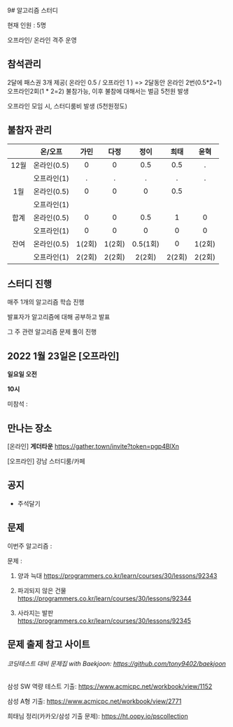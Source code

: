 9# 알고리즘 스터디

현재 인원 : 5명

오프라인/ 온라인 격주 운영

## __참석관리__

2달에 패스권 3개 제공( 온라인 0.5 / 오프라인 1 ) => 2달동안 온라인 2번(0.5*2=1) 오프라인2회(1 * 2=2) 불참가능, 이후 불참에 대해서는 벌금 5천원 발생

오프라인 모임 시, 스터디룸비 발생 (5천원정도)

## 불참자 관리

|  |온/오프|가민|다정|정이|희태|윤혁|
|:---:|:---:|:---:|:---:|:---:|:---:|:---:|
|12월|온라인(0.5)|0|0|0.5|0.5|.|
|    |오프라인(1)|.|.|.|.|.|
|1월|온라인(0.5)|0|0|0|0.5||||
||오프라인(1)||||||
|합계|온라인(0.5)|0|0|0.5|1|0|
||오프라인(1)|0|0|0|0|0|
|잔여|온라인(0.5)|1(2회)|1(2회)|0.5(1회)|0|1(2회)|
||오프라인(1)|2(2회)|2(2회)|2(2회)|2(2회)|2(2회)|

## __스터디 진행__

매주 1개의 알고리즘 학습 진행

발표자가 알고리즘에 대해 공부하고 발표

그 주 관련 알고리즘 문제 풀이 진행




## 2022 1월 23일은 [오프라인]

__일요일 오전__

__10시__

미참석 : 


## 만나는 장소

[온라인] __게더타운__
https://gather.town/invite?token=pgp4BlXn

[오프라인] 강남 스터디룸/카페


## 공지

- 주석달기


## 문제

이번주 알고리즘 :

문제 :   

1. 양과 늑대
https://programmers.co.kr/learn/courses/30/lessons/92343

2. 파괴되지 않은 건물
https://programmers.co.kr/learn/courses/30/lessons/92344

3. 사라지는 발판
https://programmers.co.kr/learn/courses/30/lessons/92345

## 문제 출제 참고 사이트 
###### 코딩테스트 대비 문제집 with Baekjoon: https://github.com/tony9402/baekjoon

삼성 SW 역량 테스트 기출: https://www.acmicpc.net/workbook/view/1152

삼성 A형 기출: https://www.acmicpc.net/workbook/view/2771

희태님 정리(카카오/삼성 기출 문제): https://ht.oopy.io/pscollection

